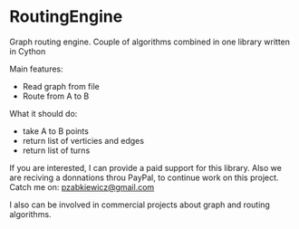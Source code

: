 # RoutingEngine
Graph routing engine. Couple of algorithms combined in one library written in Cython

Main features:

 - Read graph from file
 - Route from A to B

What it should do:

 - take A to B points
 - return list of verticies and edges
 - return list of turns

If you are interested, I can provide a paid support for this library.
Also we are reciving a donnations throu PayPal, to continue work on this project.
Catch me on: pzabkiewicz@gmail.com

I also can be involved in commercial projects about graph and
routing algorithms.

